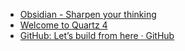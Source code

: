 - [Obsidian - Sharpen your thinking](https://obsidian.md/)
- [Welcome to Quartz 4](https://quartz.jzhao.xyz/)
- [GitHub: Let’s build from here · GitHub](https://github.com/)

